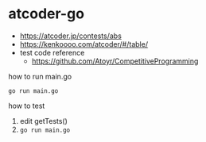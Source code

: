 # atcoder-go

- https://atcoder.jp/contests/abs
- https://kenkoooo.com/atcoder/#/table/
- test code reference
    - https://github.com/Atoyr/CompetitiveProgramming

how to run main.go  

```go run main.go```

how to test
1. edit getTests()
2. ```go run main.go```